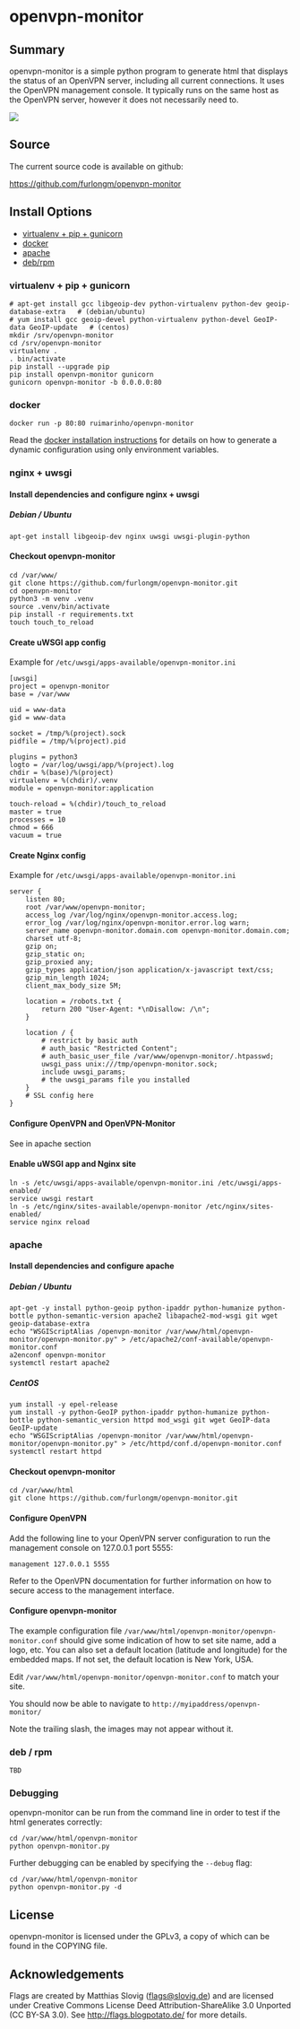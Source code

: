 # openvpn-monitor


## Summary

openvpn-monitor is a simple python program to generate html that displays the
status of an OpenVPN server, including all current connections. It uses the
OpenVPN management console. It typically runs on the same host as the OpenVPN
server, however it does not necessarily need to.

[![](https://raw.githubusercontent.com/furlongm/openvpn-monitor/gh-pages/screenshots/openvpn-monitor.png)](https://raw.githubusercontent.com/furlongm/openvpn-monitor/gh-pages/screenshots/openvpn-monitor.png)


## Source

The current source code is available on github:

https://github.com/furlongm/openvpn-monitor


## Install Options
  - [virtualenv + pip + gunicorn](#virtualenv--pip--gunicorn)
  - [docker](#docker)
  - [apache](#apache)
  - [deb/rpm](#deb--rpm)


### virtualenv + pip + gunicorn

```shell
# apt-get install gcc libgeoip-dev python-virtualenv python-dev geoip-database-extra   # (debian/ubuntu)
# yum install gcc geoip-devel python-virtualenv python-devel GeoIP-data GeoIP-update   # (centos)
mkdir /srv/openvpn-monitor
cd /srv/openvpn-monitor
virtualenv .
. bin/activate
pip install --upgrade pip
pip install openvpn-monitor gunicorn
gunicorn openvpn-monitor -b 0.0.0.0:80
```

### docker

```shell
docker run -p 80:80 ruimarinho/openvpn-monitor
```

Read the [docker installation instructions](https://github.com/ruimarinho/docker-openvpn-monitor#usage) for details on how to generate a dynamic configuration using only environment variables.


### nginx + uwsgi

#### Install dependencies and configure nginx + uwsgi

##### Debian / Ubuntu

```shell
apt-get install libgeoip-dev nginx uwsgi uwsgi-plugin-python
```

#### Checkout openvpn-monitor

```shell
cd /var/www/
git clone https://github.com/furlongm/openvpn-monitor.git
cd openvpn-monitor
python3 -m venv .venv
source .venv/bin/activate
pip install -r requirements.txt
touch touch_to_reload
```

#### Create uWSGI app config

Example for `/etc/uwsgi/apps-available/openvpn-monitor.ini`

```
[uwsgi]
project = openvpn-monitor
base = /var/www

uid = www-data
gid = www-data

socket = /tmp/%(project).sock
pidfile = /tmp/%(project).pid

plugins = python3
logto = /var/log/uwsgi/app/%(project).log
chdir = %(base)/%(project)
virtualenv = %(chdir)/.venv
module = openvpn-monitor:application

touch-reload = %(chdir)/touch_to_reload
master = true
processes = 10
chmod = 666
vacuum = true
```

#### Create Nginx config

Example for `/etc/uwsgi/apps-available/openvpn-monitor.ini`

```
server {
    listen 80;
    root /var/www/openvpn-monitor;
    access_log /var/log/nginx/openvpn-monitor.access.log;
    error_log /var/log/nginx/openvpn-monitor.error.log warn;
    server_name openvpn-monitor.domain.com openvpn-monitor.domain.com;
    charset utf-8;
    gzip on;
    gzip_static on;
    gzip_proxied any;
    gzip_types application/json application/x-javascript text/css;
    gzip_min_length 1024;
    client_max_body_size 5M;

    location = /robots.txt {
        return 200 "User-Agent: *\nDisallow: /\n";
    }

    location / {
        # restrict by basic auth
        # auth_basic "Restricted Content";
        # auth_basic_user_file /var/www/openvpn-monitor/.htpasswd;
        uwsgi_pass unix:///tmp/openvpn-monitor.sock;
        include uwsgi_params;
        # the uwsgi_params file you installed
    }
    # SSL config here
}
```

#### Configure OpenVPN and OpenVPN-Monitor

See in apache section

#### Enable uWSGI app and Nginx site

```shell
ln -s /etc/uwsgi/apps-available/openvpn-monitor.ini /etc/uwsgi/apps-enabled/
service uwsgi restart
ln -s /etc/nginx/sites-available/openvpn-monitor /etc/nginx/sites-enabled/
service nginx reload
```

### apache

#### Install dependencies and configure apache

##### Debian / Ubuntu

```shell
apt-get -y install python-geoip python-ipaddr python-humanize python-bottle python-semantic-version apache2 libapache2-mod-wsgi git wget geoip-database-extra
echo "WSGIScriptAlias /openvpn-monitor /var/www/html/openvpn-monitor/openvpn-monitor.py" > /etc/apache2/conf-available/openvpn-monitor.conf
a2enconf openvpn-monitor
systemctl restart apache2
```

##### CentOS

```shell
yum install -y epel-release
yum install -y python-GeoIP python-ipaddr python-humanize python-bottle python-semantic_version httpd mod_wsgi git wget GeoIP-data GeoIP-update
echo "WSGIScriptAlias /openvpn-monitor /var/www/html/openvpn-monitor/openvpn-monitor.py" > /etc/httpd/conf.d/openvpn-monitor.conf
systemctl restart httpd
```


#### Checkout openvpn-monitor

```shell
cd /var/www/html
git clone https://github.com/furlongm/openvpn-monitor.git
```


#### Configure OpenVPN

Add the following line to your OpenVPN server configuration to run the
management console on 127.0.0.1 port 5555:

```
management 127.0.0.1 5555
```

Refer to the OpenVPN documentation for further information on how to secure
access to the management interface.


#### Configure openvpn-monitor

The example configuration file `/var/www/html/openvpn-monitor/openvpn-monitor.conf`
should give some indication of how to set site name, add a logo, etc. You can
also set a default location (latitude and longitude) for the embedded maps.
If not set, the default location is New York, USA.

Edit `/var/www/html/openvpn-monitor/openvpn-monitor.conf` to match your site.

You should now be able to navigate to `http://myipaddress/openvpn-monitor/`

Note the trailing slash, the images may not appear without it.


### deb / rpm

```shell
TBD
```


### Debugging

openvpn-monitor can be run from the command line in order to test if the html
generates correctly:

```shell
cd /var/www/html/openvpn-monitor
python openvpn-monitor.py
```

Further debugging can be enabled by specifying the `--debug` flag:

```shell
cd /var/www/html/openvpn-monitor
python openvpn-monitor.py -d
```


## License

openvpn-monitor is licensed under the GPLv3, a copy of which can be found in
the COPYING file.


## Acknowledgements

Flags are created by Matthias Slovig (flags@slovig.de) and are licensed under
Creative Commons License Deed Attribution-ShareAlike 3.0 Unported
(CC BY-SA 3.0). See http://flags.blogpotato.de/ for more details.
